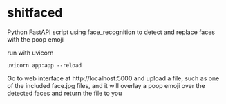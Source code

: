 # shitfaced
Python FastAPI script using face_recognition to detect and replace faces with the poop emoji

run with uvicorn

```
uvicorn app:app --reload
```

Go to web interface at http://localhost:5000 and upload a file, such as one of the included face.jpg files, and it will overlay a poop emoji over the detected faces and return the file to you
